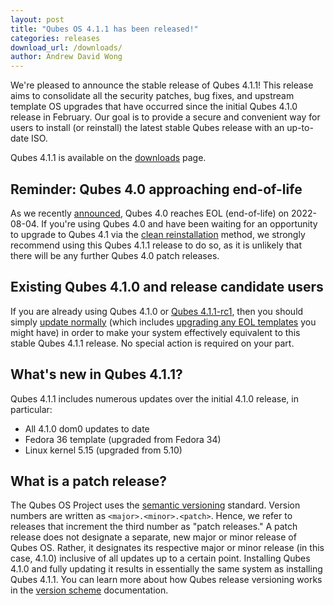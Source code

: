```yaml
---
layout: post
title: "Qubes OS 4.1.1 has been released!"
categories: releases
download_url: /downloads/
author: Andrew David Wong
---
```


We're pleased to announce the stable release of Qubes 4.1.1! This release aims to consolidate all the security patches, bug fixes, and upstream template OS upgrades that have occurred since the initial Qubes 4.1.0 release in February. Our goal is to provide a secure and convenient way for users to install (or reinstall) the latest stable Qubes release with an up-to-date ISO.

Qubes 4.1.1 is available on the [downloads](/downloads/) page.


## Reminder: Qubes 4.0 approaching end-of-life

As we recently [announced](/news/2022/07/04/qubes-os-4-0-eol-on-2022-08-04/), Qubes 4.0 reaches EOL (end-of-life) on 2022-08-04. If you're using Qubes 4.0 and have been waiting for an opportunity to upgrade to Qubes 4.1 via the [clean reinstallation](/doc/upgrade/4.1/#clean-installation) method, we strongly recommend using this Qubes 4.1.1 release to do so, as it is unlikely that there will be any further Qubes 4.0 patch releases.


## Existing Qubes 4.1.0 and release candidate users

If you are already using Qubes 4.1.0 or [Qubes 4.1.1-rc1](/news/2022/06/27/qubes-4-1-1-rc1/), then you should simply [update normally](/doc/how-to-update/) (which includes [upgrading any EOL templates](/doc/how-to-update/#upgrading-to-avoid-eol) you might have) in order to make your system effectively equivalent to this stable Qubes 4.1.1 release. No special action is required on your part.


## What's new in Qubes 4.1.1?

Qubes 4.1.1 includes numerous updates over the initial 4.1.0 release, in particular:

- All 4.1.0 dom0 updates to date
- Fedora 36 template (upgraded from Fedora 34)
- Linux kernel 5.15 (upgraded from 5.10)


## What is a patch release?

The Qubes OS Project uses the [semantic versioning](https://semver.org/) standard. Version numbers are written as `<major>.<minor>.<patch>`. Hence, we refer to releases that increment the third number as "patch releases." A patch release does not designate a separate, new major or minor release of Qubes OS. Rather, it designates its respective major or minor release (in this case, 4.1.0) inclusive of all updates up to a certain point. Installing Qubes 4.1.0 and fully updating it results in essentially the same system as installing Qubes 4.1.1. You can learn more about how Qubes release versioning works in the [version scheme](/doc/version-scheme/) documentation.
